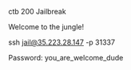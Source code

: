 ctb 200 Jailbreak

Welcome to the jungle!

ssh jail@35.223.28.147 -p 31337

Password: you_are_welcome_dude